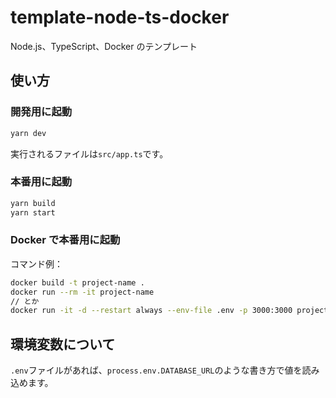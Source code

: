 # template-node-ts-docker

Node.js、TypeScript、Docker のテンプレート

## 使い方

### 開発用に起動

```sh
yarn dev
```

実行されるファイルは`src/app.ts`です。

### 本番用に起動

```sh
yarn build
yarn start
```

### Docker で本番用に起動

コマンド例：

```sh
docker build -t project-name .
docker run --rm -it project-name
// とか
docker run -it -d --restart always --env-file .env -p 3000:3000 project-name
```

## 環境変数について

`.env`ファイルがあれば、`process.env.DATABASE_URL`のような書き方で値を読み込めます。
